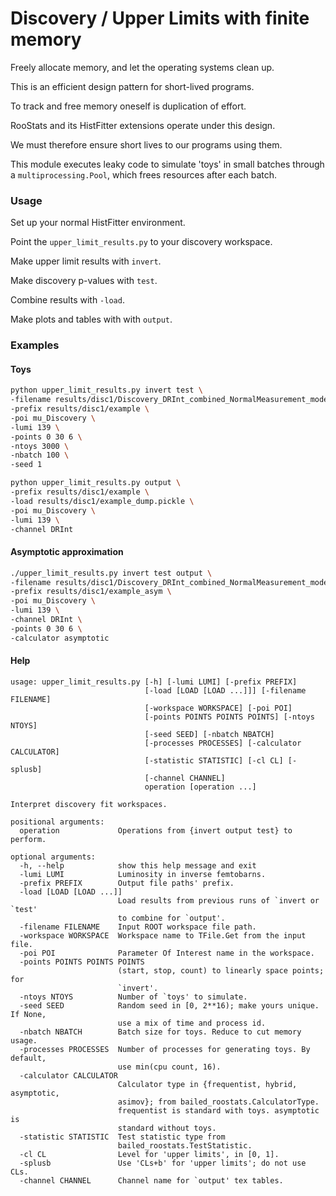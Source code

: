 # Discovery / Upper Limits with finite memory

Freely allocate memory, and let the operating systems clean up.

This is an efficient design pattern for short-lived programs.

To track and free memory oneself is duplication of effort.

RooStats and its HistFitter extensions operate under this design.

We must therefore ensure short lives to our programs using them.

This module executes leaky code to simulate 'toys' in small batches through a
`multiprocessing.Pool`, which frees resources after each batch.


### Usage

Set up your normal HistFitter environment.

Point the `upper_limit_results.py` to your discovery workspace.

Make upper limit results with `invert`.

Make discovery p-values with `test`.

Combine results with `-load`.

Make plots and tables with with `output`.


### Examples

#### Toys
```bash
python upper_limit_results.py invert test \
-filename results/disc1/Discovery_DRInt_combined_NormalMeasurement_model.root \
-prefix results/disc1/example \
-poi mu_Discovery \
-lumi 139 \
-points 0 30 6 \
-ntoys 3000 \
-nbatch 100 \
-seed 1
```

```bash
python upper_limit_results.py output \
-prefix results/disc1/example \
-load results/disc1/example_dump.pickle \
-poi mu_Discovery \
-lumi 139 \
-channel DRInt
```

#### Asymptotic approximation
```bash
./upper_limit_results.py invert test output \
-filename results/disc1/Discovery_DRInt_combined_NormalMeasurement_model.root \
-prefix results/disc1/example_asym \
-poi mu_Discovery \
-lumi 139 \
-channel DRInt \
-points 0 30 6 \
-calculator asymptotic
```


#### Help
```
usage: upper_limit_results.py [-h] [-lumi LUMI] [-prefix PREFIX]
                              [-load [LOAD [LOAD ...]]] [-filename FILENAME]
                              [-workspace WORKSPACE] [-poi POI]
                              [-points POINTS POINTS POINTS] [-ntoys NTOYS]
                              [-seed SEED] [-nbatch NBATCH]
                              [-processes PROCESSES] [-calculator CALCULATOR]
                              [-statistic STATISTIC] [-cl CL] [-splusb]
                              [-channel CHANNEL]
                              operation [operation ...]

Interpret discovery fit workspaces.

positional arguments:
  operation             Operations from {invert output test} to perform.

optional arguments:
  -h, --help            show this help message and exit
  -lumi LUMI            Luminosity in inverse femtobarns.
  -prefix PREFIX        Output file paths' prefix.
  -load [LOAD [LOAD ...]]
                        Load results from previous runs of `invert or `test'
                        to combine for `output'.
  -filename FILENAME    Input ROOT workspace file path.
  -workspace WORKSPACE  Workspace name to TFile.Get from the input file.
  -poi POI              Parameter Of Interest name in the workspace.
  -points POINTS POINTS POINTS
                        (start, stop, count) to linearly space points; for
                        `invert'.
  -ntoys NTOYS          Number of `toys' to simulate.
  -seed SEED            Random seed in [0, 2**16); make yours unique. If None,
                        use a mix of time and process id.
  -nbatch NBATCH        Batch size for toys. Reduce to cut memory usage.
  -processes PROCESSES  Number of processes for generating toys. By default,
                        use min(cpu count, 16).
  -calculator CALCULATOR
                        Calculator type in {frequentist, hybrid, asymptotic,
                        asimov}; from bailed_roostats.CalculatorType.
                        frequentist is standard with toys. asymptotic is
                        standard without toys.
  -statistic STATISTIC  Test statistic type from
                        bailed_roostats.TestStatistic.
  -cl CL                Level for 'upper limits', in [0, 1].
  -splusb               Use 'CLs+b' for 'upper limits'; do not use CLs.
  -channel CHANNEL      Channel name for `output' tex tables.
```
